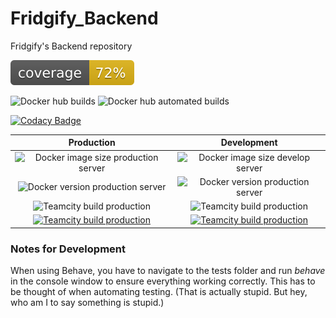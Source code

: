 # Fridgify_Backend
Fridgify's Backend repository

![Code coverage](coverage/coverage.svg?) 

![Docker hub builds](https://img.shields.io/docker/cloud/build/fridgify/fridgify)
![Docker hub automated builds](https://img.shields.io/docker/cloud/automated/fridgify/fridgify)

[![Codacy Badge](https://app.codacy.com/project/badge/Grade/a12a694e4db141db8ad32441a7a89dce)](https://www.codacy.com/gh/Fridgify/Fridgify_Backend?utm_source=github.com&amp;utm_medium=referral&amp;utm_content=Fridgify/Fridgify_Backend&amp;utm_campaign=Badge_Grade)

| Production   |      Development |
|:----------:|:-------------:|
| ![Docker image size production server](https://img.shields.io/docker/image-size/fridgify/fridgify/latest) |  ![Docker image size develop server](https://img.shields.io/docker/image-size/fridgify/fridgify/develop-latest)  |
| ![Docker version production server](https://img.shields.io/docker/v/fridgify/fridgify/latest?color=blue) | ![Docker version production server](https://img.shields.io/docker/v/fridgify/fridgify/develop-latest?color=blue) |
| ![Teamcity build production](https://img.shields.io/teamcity/build/e/Fridgify_DeployFridgifyProduction?server=https%3A%2F%2Ffridgify-tc.donkz.dev) |    ![Teamcity build production](https://img.shields.io/teamcity/build/e/Fridgify_DeployFridgifyDevelopment?server=https%3A%2F%2Ffridgify-tc.donkz.dev)   |
| [![Teamcity build production](https://img.shields.io/website?label=documentation&url=https%3A%2F%2Ffridgapi-dev.donkz.dev%2F)](https://fridgapi.donkz.dev/) |    [![Teamcity build production](https://img.shields.io/website?label=documentation&url=https%3A%2F%2Ffridgapi-dev.donkz.dev%2F)](https://fridgapi-dev.donkz.dev/)   |

### Notes for Development
When using Behave, you have to navigate to the tests folder and run *behave* in the
console window to ensure everything working correctly. This has to be thought of when
automating testing. (That is actually stupid. But hey, who am I to say something is
stupid.)